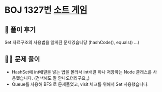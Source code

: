 # BOJ 1327번 [소트 게임](https://www.acmicpc.net/problem/1327)



## 🌈 풀이 후기

Set 자료구조의 사용법을 알게된 문제였습니당 (hashCode(), equals() ...)

## 👩‍🏫 문제 풀이

- HashSet에 int배열을 넣는 법을 몰라서 int배열 하나 저장하는 Node 클래스를 사용했습니다. (검색해도 잘 안나오더라구요,,)
- Queue를 사용해 BFS 로 문제풀었고, visit 체크를 위해서 Set 사용했습니다.
